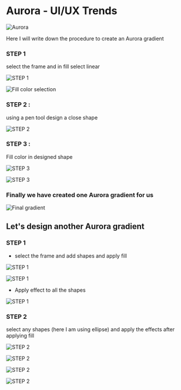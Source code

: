 # Aurora - UI/UX Trends 

![Aurora](https://i.imgur.com/QTGfMy4.png)

Here I will write down the procedure to create an Aurora gradient 

### STEP 1 
select the frame and in fill select linear

![STEP 1](https://i.imgur.com/DWKU3S7.png)

![Fill color selection](https://i.imgur.com/IjKAxlg.png)

### STEP 2 : 
using a pen tool design a close shape 

![STEP 2](https://i.imgur.com/3MsbY0M.png)

### STEP 3 :
Fill color in designed shape

![STEP 3](https://i.imgur.com/J7S7cWJ.png)

![STEP 3](https://i.imgur.com/Tiz5sSj.png)

### Finally we have created one Aurora gradient for us

![Final gradient](https://i.imgur.com/RE8JaOQ.png)

## Let's design another Aurora gradient

### STEP 1
- select the frame and add shapes and apply fill

![STEP 1](https://i.imgur.com/xFlTuzo.png)

![STEP 1](https://i.imgur.com/ig08Qgk.png)

- Apply effect to all the shapes 

![STEP 1](https://i.imgur.com/EVi1o0P.png)

### STEP 2
 select any shapes (here I am using ellipse) and apply the effects after applying fill

![STEP 2](https://i.imgur.com/jErDbVz.png)

![STEP 2](https://i.imgur.com/iOnVT2O.png)

![STEP 2](https://i.imgur.com/vLwwcDW.png)

![STEP 2](https://i.imgur.com/gDogkC3.png)